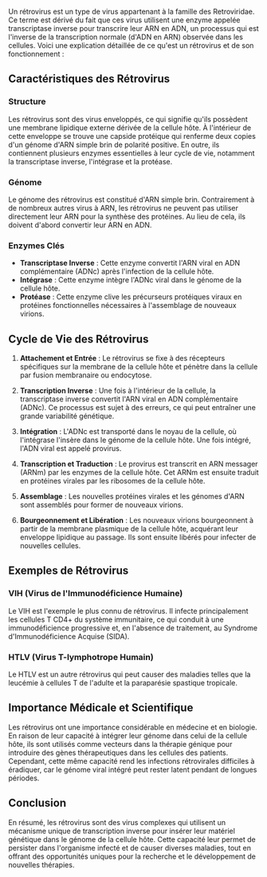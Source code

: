 Un rétrovirus est un type de virus appartenant à la famille des Retroviridae. Ce terme est dérivé du fait que ces virus utilisent une enzyme appelée transcriptase inverse pour transcrire leur ARN en ADN, un processus qui est l'inverse de la transcription normale (d'ADN en ARN) observée dans les cellules. Voici une explication détaillée de ce qu'est un rétrovirus et de son fonctionnement :

## Caractéristiques des Rétrovirus

### Structure
Les rétrovirus sont des virus enveloppés, ce qui signifie qu'ils possèdent une membrane lipidique externe dérivée de la cellule hôte. À l'intérieur de cette enveloppe se trouve une capside protéique qui renferme deux copies d'un génome d'ARN simple brin de polarité positive. En outre, ils contiennent plusieurs enzymes essentielles à leur cycle de vie, notamment la transcriptase inverse, l'intégrase et la protéase.

### Génome
Le génome des rétrovirus est constitué d'ARN simple brin. Contrairement à de nombreux autres virus à ARN, les rétrovirus ne peuvent pas utiliser directement leur ARN pour la synthèse des protéines. Au lieu de cela, ils doivent d'abord convertir leur ARN en ADN.

### Enzymes Clés
- **Transcriptase Inverse** : Cette enzyme convertit l'ARN viral en ADN complémentaire (ADNc) après l'infection de la cellule hôte.
- **Intégrase** : Cette enzyme intègre l'ADNc viral dans le génome de la cellule hôte.
- **Protéase** : Cette enzyme clive les précurseurs protéiques viraux en protéines fonctionnelles nécessaires à l'assemblage de nouveaux virions.

## Cycle de Vie des Rétrovirus

1. **Attachement et Entrée** : Le rétrovirus se fixe à des récepteurs spécifiques sur la membrane de la cellule hôte et pénètre dans la cellule par fusion membranaire ou endocytose.
  
2. **Transcription Inverse** : Une fois à l'intérieur de la cellule, la transcriptase inverse convertit l'ARN viral en ADN complémentaire (ADNc). Ce processus est sujet à des erreurs, ce qui peut entraîner une grande variabilité génétique.

3. **Intégration** : L'ADNc est transporté dans le noyau de la cellule, où l'intégrase l'insère dans le génome de la cellule hôte. Une fois intégré, l'ADN viral est appelé provirus.

4. **Transcription et Traduction** : Le provirus est transcrit en ARN messager (ARNm) par les enzymes de la cellule hôte. Cet ARNm est ensuite traduit en protéines virales par les ribosomes de la cellule hôte.

5. **Assemblage** : Les nouvelles protéines virales et les génomes d'ARN sont assemblés pour former de nouveaux virions.

6. **Bourgeonnement et Libération** : Les nouveaux virions bourgeonnent à partir de la membrane plasmique de la cellule hôte, acquérant leur enveloppe lipidique au passage. Ils sont ensuite libérés pour infecter de nouvelles cellules.

## Exemples de Rétrovirus

### VIH (Virus de l'Immunodéficience Humaine)
Le VIH est l'exemple le plus connu de rétrovirus. Il infecte principalement les cellules T CD4+ du système immunitaire, ce qui conduit à une immunodéficience progressive et, en l'absence de traitement, au Syndrome d'Immunodéficience Acquise (SIDA).

### HTLV (Virus T-lymphotrope Humain)
Le HTLV est un autre rétrovirus qui peut causer des maladies telles que la leucémie à cellules T de l'adulte et la paraparésie spastique tropicale.

## Importance Médicale et Scientifique

Les rétrovirus ont une importance considérable en médecine et en biologie. En raison de leur capacité à intégrer leur génome dans celui de la cellule hôte, ils sont utilisés comme vecteurs dans la thérapie génique pour introduire des gènes thérapeutiques dans les cellules des patients. Cependant, cette même capacité rend les infections rétrovirales difficiles à éradiquer, car le génome viral intégré peut rester latent pendant de longues périodes.

## Conclusion

En résumé, les rétrovirus sont des virus complexes qui utilisent un mécanisme unique de transcription inverse pour insérer leur matériel génétique dans le génome de la cellule hôte. Cette capacité leur permet de persister dans l'organisme infecté et de causer diverses maladies, tout en offrant des opportunités uniques pour la recherche et le développement de nouvelles thérapies.